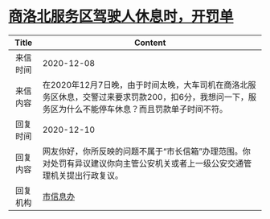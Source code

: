 # <a href="http://www.shangluo.gov.cn/zmhd/ldxxxx.jsp?urltype=leadermail.LeaderMailContentUrl&wbtreeid=1112&leadermailid=6687">商洛北服务区驾驶人休息时，开罚单</a>
| Title |                                     Content                                      |
|:-----:|----------------------------------------------------------------------------------|
| 来信时间  | 2020-12-08                                                                       |
| 来信内容  | 在2020年12月7日晚，由于时间太晚，大车司机在商洛北服务区休息，交警过来要求罚款200，扣6分，我想问一下，服务区为什么不能停车休息？而且罚款单子时间不符。 |
| 回复时间  | 2020-12-10                                                                       |
| 回复内容  | 网友你好，你所反映的问题不属于“市长信箱”办理范围。你对处罚有异议建议你向主管公安机关或者上一级公安交通管理机关提出行政复议。                  |
| 回复机构  | <a href="../../category/agencies/市信息办.md">市信息办</a>                               |